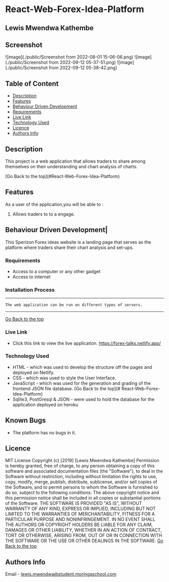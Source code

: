 # React-Web-Forex-Idea-Platform
 ## Lewis Mwendwa Kathembe
## Screenshot
 ![image](./public/Screenshot from 2022-08-01 15-06-06.png)
  ![image](./public/Screenshot from 2022-09-12 05-37-51.png)
  ![image](./public/Screenshot from 2022-09-12 05-38-42.png)
 ## Table of Content
 - [Description](#description)
 - [Features](#features)
 - [Behaviour Driven Development](#Behaviour-Driven-Development)
 - [Requirements](#requirements)
 - [Live Link](#Live-Link)
 - [Technology  Used](#technology-Used)
 - [Licence](#licence)
 - [Authors Info](#Authors-Info)
 ## Description
 <p>This project is a web application that allows traders to share among themselves on their understanding and chart analysis of charts.</p>
[Go Back to the top](#React-Web-Forex-Idea-Platform)

## Features
As a user of the application,you will be able to :
1. Allows traders to to a engage.

## Behaviour Driven Development|
This Sperizon Forex ideas website is a landing page that serves as the platform where traders share their chart analysis and set-ups.
 ###  Requirements
 * Access to  a computer or any other gadget
 * Access to internet
 ### Installation Process
 ****
    The web application can be run on different types of servers.
 ****
 [Go Back to the top](#React-Web-Forex-Idea-Platform)
### Live Link
- Click this link to view the live application.
https://forex-talks.netlify.app/
### Technology  Used
* HTML - which was used to develop the structure off the pages and deployed on Netlify.
* CSS - which was used to style the User Interface.
* JavaScript - which was used for the generation and grading of the frontend JSON file database.
[Go Back to the top](# React-Web-Forex-Idea-Platform)
* Sqlite3, PostGresql & JSON - were used to hold the database for the application deployed on heroku
## Known Bugs
* The platform has no bugs in it.
## Licence
MIT License
Copyright (c) [2019] [Lewis Mwendwa Kathembe]
Permission is hereby granted, free of charge, to any person obtaining a copy
of this software and associated documentation files (the "Software"), to deal
in the Software without restriction, including without limitation the rights
to use, copy, modify, merge, publish, distribute, sublicense, and/or sell
copies of the Software, and to permit persons to whom the Software is
furnished to do so, subject to the following conditions:
The above copyright notice and this permission notice shall be included in all
copies or substantial portions of the Software.
THE SOFTWARE IS PROVIDED "AS IS", WITHOUT WARRANTY OF ANY KIND, EXPRESS OR
IMPLIED, INCLUDING BUT NOT LIMITED TO THE WARRANTIES OF MERCHANTABILITY,
FITNESS FOR A PARTICULAR PURPOSE AND NONINFRINGEMENT. IN NO EVENT SHALL THE
AUTHORS OR COPYRIGHT HOLDERS BE LIABLE FOR ANY CLAIM, DAMAGES OR OTHER
LIABILITY, WHETHER IN AN ACTION OF CONTRACT, TORT OR OTHERWISE, ARISING FROM,
OUT OF OR IN CONNECTION WITH THE SOFTWARE OR THE USE OR OTHER DEALINGS IN THE
SOFTWARE.
[Go Back to the top](#React-Web-Forex-Idea-Platform)
## Authors Info
Email - lewis.mwendwa@student.moringaschool.com